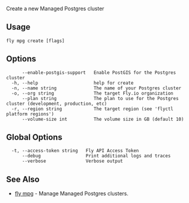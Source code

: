 Create a new Managed Postgres cluster


## Usage
~~~
fly mpg create [flags]
~~~

## Options

~~~
      --enable-postgis-support   Enable PostGIS for the Postgres cluster
  -h, --help                     help for create
  -n, --name string              The name of your Postgres cluster
  -o, --org string               The target Fly.io organization
      --plan string              The plan to use for the Postgres cluster (development, production, etc)
  -r, --region string            The target region (see 'flyctl platform regions')
      --volume-size int          The volume size in GB (default 10)
~~~

## Global Options

~~~
  -t, --access-token string   Fly API Access Token
      --debug                 Print additional logs and traces
      --verbose               Verbose output
~~~

## See Also

* [fly mpg](/docs/flyctl/mpg/)	 - Manage Managed Postgres clusters.


